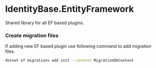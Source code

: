 # IdentityBase.EntityFramework

Shared library for all EF based plugins.

### Create migration files

If adding new EF based plugin use following command to add migration files.

```sh
dotnet ef migrations add init --context MigrationDbContext
```